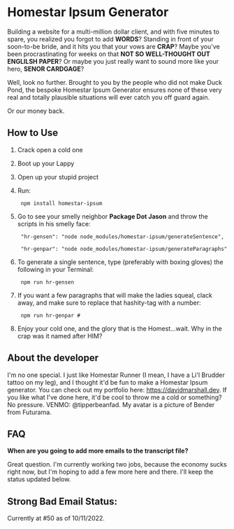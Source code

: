 # Homestar Ipsum Generator
Building a website for a multi-million dollar client, and with five minutes to spare, you realized you forgot to add <strong>WORDS</strong>? Standing in front of your soon-to-be bride, and it hits you that your vows are <strong>CRAP</strong>? Maybe you've been procrastinating for weeks on that <strong>NOT SO WELL-THOUGHT OUT ENGLILSH PAPER</strong>? Or maybe you just really want to sound more like your hero, <strong>SENOR CARDGAGE</strong>?

Well, look no further. Brought to you by the people who did not make Duck Pond, the bespoke Homestar Ipsum Generator ensures none of these very real and totally plausible situations will ever catch you off guard again.

Or our money back.

## How to Use
1. Crack open a cold one

2. Boot up your Lappy

3. Open up your stupid project

4. Run:

	    npm install homestar-ipsum

5. Go to see your smelly neighbor <strong>Package Dot Jason</strong> and throw the scripts in his smelly face:

	    "hr-gensen": "node node_modules/homestar-ipsum/generateSentence",

	    "hr-genpar": "node node_modules/homestar-ipsum/generateParagraphs"

6. To generate a single sentence, type (preferably with boxing gloves) the following in your Terminal:

	    npm run hr-gensen

7. If you want a few paragraphs that will make the ladies squeal, clack away, and make sure to replace that hashity-tag with a number:

	    npm run hr-genpar #

8. Enjoy your cold one, and the glory that is the Homest...wait. Why in the crap was it named after HIM?


## About the developer
I'm no one special. I just like Homestar Runner (I mean, I have a Li'l Brudder tattoo on my leg), and I thought it'd be fun to make a Homestar Ipsum generator. You can check out my portfolio here: https://davidmarshall.dev. If you like what I've done here, it'd be cool to throw me a cold or something? No pressure. VENMO: @tipperbeanfad. My avatar is a picture of Bender from Futurama.

## FAQ
<strong>When are you going to add more emails to the transcript file?</strong>

Great question. I'm currently working two jobs, because the economy sucks right now, but I'm hoping to add a few more here and there. I'll keep the status updated below.

  

## Strong Bad Email Status:
Currently at #50 as of 10/11/2022.